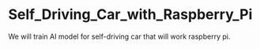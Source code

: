 # Self_Driving_Car_with_Raspberry_Pi
We will train AI model for self-driving car that will work raspberry pi.
